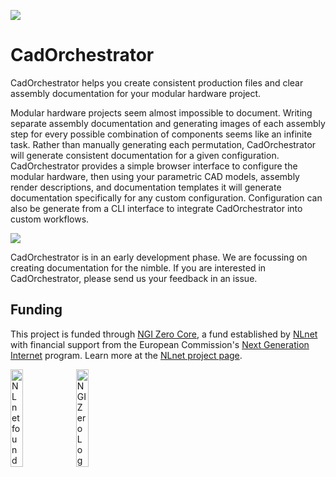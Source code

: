 ![](assets/CadOrchestrator.png)

# CadOrchestrator

CadOrchestrator helps you create consistent production files and clear assembly documentation for your modular hardware project.

Modular hardware projects seem almost impossible to document. Writing separate assembly documentation and generating images of each assembly step for every possible combination of components seems like an infinite task. Rather than manually generating each permutation, CadOrchestrator will generate consistent documentation for a given configuration. CadOrchestrator provides a simple browser interface to configure the modular hardware, then using your parametric CAD models, assembly render descriptions, and documentation templates it will generate documentation specifically for any custom configuration. Configuration can also be generate from a CLI interface to integrate CadOrchestrator into custom workflows.

![](assets/UIexample.png)

CadOrchestrator is in an early development phase. We are focussing on creating documentation for the nimble. If you are interested in CadOrchestrator, please send us your feedback in an issue.

## Funding

This project is funded through [NGI Zero Core](https://nlnet.nl/core), a fund established by [NLnet](https://nlnet.nl) with financial support from the European Commission's [Next Generation Internet](https://ngi.eu) program. Learn more at the [NLnet project page](https://nlnet.nl/project/HardwareManuals).

[<img src="https://nlnet.nl/logo/banner.png" alt="NLnet foundation logo" width="20%" />](https://nlnet.nl)
[<img src="https://nlnet.nl/image/logos/NGI0_tag.svg" alt="NGI Zero Logo" width="20%" />](https://nlnet.nl/core)
